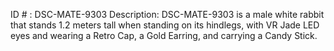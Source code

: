 ID # : DSC-MATE-9303
Description: DSC-MATE-9303 is a male white rabbit that stands 1.2 meters tall when standing on its hindlegs, with VR Jade LED eyes and wearing a Retro Cap, a Gold Earring, and carrying a Candy Stick.